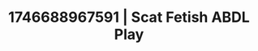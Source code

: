 ---
categories:
- ASMR tingles
- AI-generated
- Cosplay
- Hands-on body
- Erotic transformation
- Body positivity
- ASMR
- Dirty mind games
image: /assets/images/1746688967591.jpg
layout: post
seo:
  description: Featured content with artistic Scat Fetish, ABDL Play. HD images available.
  keywords: Scat Fetish, ABDL Play
  og_image: /assets/images/1746688967591.jpg
  schema_type: VisualArtwork
tags:
- '#1746688967591'
- ABDL Play
- Scat Fetish
title: 1746688967591 | Scat Fetish ABDL Play
---